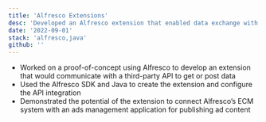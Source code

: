 ```yaml
---
title: 'Alfresco Extensions'
desc: 'Developed an Alfresco extension that enabled data exchange with a third-party API'
date: '2022-09-01'
stack: 'alfresco,java'
github: ''
---
```


- Worked on a proof-of-concept using Alfresco to develop an extension that would communicate with a third-party API to get or post data
- Used the Alfresco SDK and Java to create the extension and configure the API integration
- Demonstrated the potential of the extension to connect Alfresco’s ECM system with an ads management application for publishing ad content
